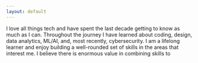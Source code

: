 ```yaml
---
layout: default
---
```

I love all things tech and have spent the last decade getting to know as much as I can. Throughout the journey I have learned about coding, design, data analytics, ML/AI, and, most recently, cybersecurity. I am a lifelong learner and enjoy building a well-rounded set of skills in the areas that interest me. I believe there is enormous value in combining skills to